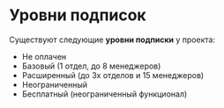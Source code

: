 # Уровни подписок

Существуют следующие **уровни подписки** у проекта:

* Не оплачен
* Базовый (1 отдел, до 8 менеджеров)
* Расширенный (до 3х отделов и 15 менеджеров)
* Неограниченный&#x20;
* Бесплатный (неограниченный функционал)
